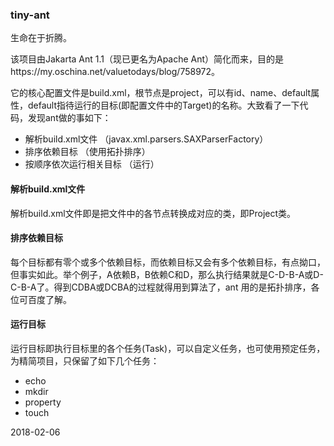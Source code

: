 ### tiny-ant

生命在于折腾。

该项目由Jakarta Ant 1.1（现已更名为Apache Ant）简化而来，目的是https://my.oschina.net/valuetodays/blog/758972。

它的核心配置文件是build.xml，根节点是project，可以有id、name、default属性，default指待运行的目标(即配置文件中的Target)的名称。大致看了一下代码，发现ant做的事如下：

- 解析build.xml文件 （javax.xml.parsers.SAXParserFactory）
- 排序依赖目标 （使用拓扑排序）
- 按顺序依次运行相关目标 （运行）

#### 解析build.xml文件

解析build.xml文件即是把文件中的各节点转换成对应的类，即Project类。

#### 排序依赖目标

每个目标都有零个或多个依赖目标，而依赖目标又会有多个依赖目标，有点拗口，但事实如此。举个例子，A依赖B，B依赖C和D，那么执行结果就是C-D-B-A或D-C-B-A了。得到CDBA或DCBA的过程就得用到算法了，ant
用的是拓扑排序，各位可百度了解。

#### 运行目标

运行目标即执行目标里的各个任务(Task)，可以自定义任务，也可使用预定任务，为精简项目，只保留了如下几个任务：

- echo
- mkdir
- property
- touch

2018-02-06
 